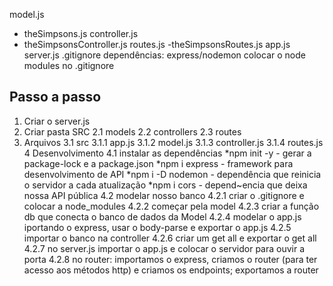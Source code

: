model.js
- theSimpsons.js
controller.js
- theSimpsonsController.js
routes.js
-theSimpsonsRoutes.js
app.js
server.js
.gitignore
dependências: express/nodemon
colocar o node modules no .gitignore

## Passo a passo

1. Criar o server.js
2. Criar pasta SRC
  2.1 models
  2.2 controllers
  2.3 routes
3. Arquivos
  3.1 src
    3.1.1 app.js
    3.1.2 model.js
    3.1.3 controller.js
    3.1.4 routes.js
4 Desenvolvimento
 4.1 instalar as dependências
   *npm init -y - gerar a package-lock e a package.json
   *npm i express - framework para desenvolvimento de API
   *npm i -D nodemon - dependência que reinicia o servidor a cada atualização
   *npm i cors - depend~encia que deixa nossa API pública
 4.2 modelar nosso banco
   4.2.1 criar o .gitignore e colocar a node_modules
   4.2.2 começar pela model
   4.2.3 criar a função db que conecta o banco de dados da Model
   4.2.4 modelar o app.js iportando o express, usar o body-parse e exportar o app.js
   4.2.5 importar o banco na controller
   4.2.6 criar um get all e exportar o get all
   4.2.7 no server.js importar o app.js e colocar o servidor para ouvir a porta
   4.2.8 no router: importamos o express, criamos o router (para ter acesso aos métodos http) e criamos os endpoints; exportamos a router
   